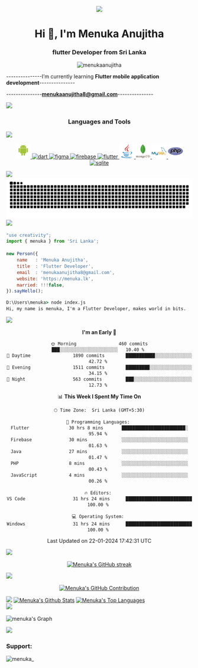 <div align="center">
  <img height="200" src="https://camo.githubusercontent.com/53e2d5e6937554a96b9299b5d38e39080ab9281af5c888aa5b06b86312ccdccd/68747470733a2f2f63646e2e66696c65737461636b636f6e74656e742e636f6d2f6566625352313868543575524b756f307a6f4d41"  />
</div>

###

<h1 align="center">Hi 👋, I'm Menuka Anujitha</h1>
<h3 align="center">flutter Developer from Sri Lanka</h3>

<p align="center"> <img src="https://komarev.com/ghpvc/?username=menukaanujitha&label=Profile%20views&color=0e75b6&style=flat" alt="menukaanujitha" /> </p>

---------------I’m currently learning **Flutter mobile application development**---------------

---------------**menukaanujitha8@gmail.com**---------------



</p>
<img src="/assets/images/horizontal-divider-gradient.gif">
<h3 align="center">Languages and Tools</h2>
<img src="/assets/images/horizontal-divider-gradient.gif">
<p align="center"> <a href="https://developer.android.com" target="_blank" rel="noreferrer"> <img src="https://raw.githubusercontent.com/devicons/devicon/master/icons/android/android-original-wordmark.svg" alt="android" width="40" height="40"/> </a> <a href="https://dart.dev" target="_blank" rel="noreferrer"> <img src="https://www.vectorlogo.zone/logos/dartlang/dartlang-icon.svg" alt="dart" width="40" height="40"/> </a> <a href="https://www.figma.com/" target="_blank" rel="noreferrer"> <img src="https://www.vectorlogo.zone/logos/figma/figma-icon.svg" alt="figma" width="40" height="40"/> </a> <a href="https://firebase.google.com/" target="_blank" rel="noreferrer"> <img src="https://www.vectorlogo.zone/logos/firebase/firebase-icon.svg" alt="firebase" width="40" height="40"/> </a> <a href="https://flutter.dev" target="_blank" rel="noreferrer"> <img src="https://www.vectorlogo.zone/logos/flutterio/flutterio-icon.svg" alt="flutter" width="40" height="40"/> </a> <a href="https://www.java.com" target="_blank" rel="noreferrer"> <img src="https://raw.githubusercontent.com/devicons/devicon/master/icons/java/java-original.svg" alt="java" width="40" height="40"/> </a> <a href="https://www.mongodb.com/" target="_blank" rel="noreferrer"> <img src="https://raw.githubusercontent.com/devicons/devicon/master/icons/mongodb/mongodb-original-wordmark.svg" alt="mongodb" width="40" height="40"/> </a> <a href="https://www.mysql.com/" target="_blank" rel="noreferrer"> <img src="https://raw.githubusercontent.com/devicons/devicon/master/icons/mysql/mysql-original-wordmark.svg" alt="mysql" width="40" height="40"/> </a> <a href="https://www.php.net" target="_blank" rel="noreferrer"> <img src="https://raw.githubusercontent.com/devicons/devicon/master/icons/php/php-original.svg" alt="php" width="40" height="40"/> </a> <a href="https://www.sqlite.org/" target="_blank" rel="noreferrer"> <img src="https://www.vectorlogo.zone/logos/sqlite/sqlite-icon.svg" alt="sqlite" width="40" height="40"/> </a> </p>
<!--x axis divider-->
<img src="/assets/images/horizontal-divider-gradient.gif">


<div align="center">
<picture>
  <source
    media="(prefers-color-scheme: dark)"
    srcset="https://raw.githubusercontent.com/platane/snk/output/github-contribution-grid-snake-dark.svg"
  />
  <source
    media="(prefers-color-scheme: light)"
    srcset="https://raw.githubusercontent.com/platane/snk/output/github-contribution-grid-snake.svg"
  />
  <img
    alt="github contribution grid snake animation"
    src="https://raw.githubusercontent.com/platane/snk/output/github-contribution-grid-snake.svg"
  />
</picture>
</div>
<img src="/assets/images/horizontal-divider-gradient.gif">

```js
"use creativity";
import { menuka } from 'Sri Lanka';

new Person({
    name   : 'Menuka Anujitha',
    title  : 'Flutter Developer',
    email  : 'menukaanujitha8@gmail.com',
    website: 'https://menuka.lk',
    married: !!!false,
}).sayHello();
```

```cmd
D:\Users\menuka> node index.js
Hi, my name is menuka, I'm a Flutter Developer, makes world in bits.
```
<img src="/assets/images/horizontal-divider-gradient.gif">

<div align="center">


<!--START_SECTION:waka-->
**I'm an Early 🐤** 

```text
🌞 Morning                460 commits         ███░░░░░░░░░░░░░░░░░░░░░░   10.40 % 
🌆 Daytime                1890 commits        ███████████░░░░░░░░░░░░░░   42.72 % 
🌃 Evening                1511 commits        █████████░░░░░░░░░░░░░░░░   34.15 % 
🌙 Night                  563 commits         ███░░░░░░░░░░░░░░░░░░░░░░   12.73 % 
```


📊 **This Week I Spent My Time On** 

```text
🕑︎ Time Zone:  Sri Lanka (GMT+5:30)

💬 Programming Languages: 
Flutter               30 hrs 8 mins       ████████████████████████░   95.94 % 
Firebase              30 mins             ░░░░░░░░░░░░░░░░░░░░░░░░░   01.63 % 
Java                  27 mins             ░░░░░░░░░░░░░░░░░░░░░░░░░   01.47 % 
PHP                   8 mins              ░░░░░░░░░░░░░░░░░░░░░░░░░   00.43 % 
JavaScript            4 mins              ░░░░░░░░░░░░░░░░░░░░░░░░░   00.26 % 

🔥 Editors: 
VS Code                  31 hrs 24 mins      █████████████████████████   100.00 % 

💻 Operating System: 
Windows                  31 hrs 24 mins      █████████████████████████   100.00 % 
```


 Last Updated on 22-01-2024 17:42:31 UTC
<!--END_SECTION:waka-->
  
</div>
<img src="/assets/images/horizontal-divider-gradient.gif">
<p align="center">
  <a href="https://github.com/menukaAnujitha">
    <img src="https://github-readme-streak-stats.herokuapp.com/?user=alsiam&theme=radical&border=7F3FBF&background=0D1117" alt="Menuka's GitHub streak"/>
  </a>
</p>
<img src="/assets/images/horizontal-divider-gradient.gif">
<p align="center">
  <a href="https://github.com/menukaAnujitha">
    <img src="https://github-profile-summary-cards.vercel.app/api/cards/profile-details?username=menukaAnujitha&theme=radical" alt="Menuka's GitHub Contribution"/>
  </a>
  
</p>

<img src="/assets/images/horizontal-divider-gradient.gif">


<a> 
    <a href="https://github.com/menukaAnujitha"><img alt="Menuka's Github Stats" src="https://denvercoder1-github-readme-stats.vercel.app/api?username=menukaAnujitha&show_icons=true&count_private=true&theme=react&border_color=7F3FBF&bg_color=0D1117&title_color=F85D7F&icon_color=F8D866" height="192px" width="49.5%"/></a>
  <a href="https://github.com/menukaAnujitha"><img alt="Menuka's Top Languages" src="https://denvercoder1-github-readme-stats.vercel.app/api/top-langs/?username=menukaAnujitha&langs_count=8&layout=compact&theme=react&border_color=7F3FBF&bg_color=0D1117&title_color=F85D7F&icon_color=F8D866" height="192px" width="49.5%"/></a>
  <br/>
</a>

<img src="/assets/images/horizontal-divider-gradient.gif">


![menuka's Graph](https://github-readme-activity-graph.vercel.app/graph?username=menukaAnujitha&custom_title=Menuka's%20GitHub%20Activity%20Graph&bg_color=0D1117&color=7F3FBF&line=7F3FBF&point=7F3FBF&area_color=FFFFFF&title_color=FFFFFF&area=true)


<!--x axis divider-->
<img src="/assets/images/horizontal-divider-gradient.gif">






<h3 align="left">Support:</h3>
<p><a href="https://www.buymeacoffee.com/menuka_"> <img align="left" src="https://cdn.buymeacoffee.com/buttons/v2/default-yellow.png" height="50" width="210" alt="menuka_" /></a></p><br><br>


